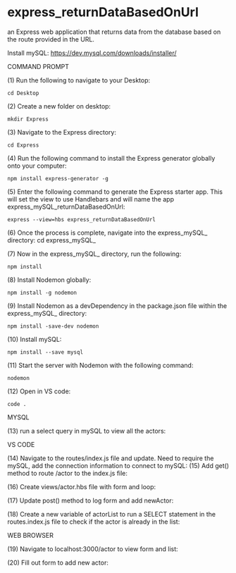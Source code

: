 # express_returnDataBasedOnUrl
an Express web application that returns data from the database based on the route provided in the URL.

Install mySQL: https://dev.mysql.com/downloads/installer/ 

COMMAND PROMPT

(1) Run the following to navigate to your Desktop: 

    cd Desktop

(2) Create a new folder on desktop: 

    mkdir Express

(3) Navigate to the Express directory: 

    cd Express

(4) Run the following command to install the Express generator globally onto your computer: 

    npm install express-generator -g

(5) Enter the following command to generate the Express starter app. This will set the view to use Handlebars and will name the app express_mySQL_returnDataBasedOnUrl: 

    express --view=hbs express_returnDataBasedOnUrl

(6) Once the process is complete, navigate into the express_mySQL_ directory: 
   cd express_mySQL_

(7) Now in the express_mySQL_ directory, run the following: 

    npm install

(8) Install Nodemon globally: 

    npm install -g nodemon
    
(9) Install Nodemon as a devDependency in the package.json file within the express_mySQL_ directory:

    npm install -save-dev nodemon
    
(10) Install mySQL:

    npm install --save mysql

(11) Start the server with Nodemon with the following command: 

    nodemon

(12) Open in VS code:

    code . 

MYSQL

(13) run a select query in mySQL to view all the actors:  


VS CODE

(14) Navigate to the routes/index.js file and update. Need to require the mySQL, add the connection information to connect to mySQL:
(15) Add get() method to route /actor to the index.js file: 

(16) Create views/actor.hbs file with form and loop: 

(17) Update post() method to log form and add newActor:

(18) Create a new variable of actorList to run a SELECT statement in the routes.index.js file to check if the actor is already in the list:

WEB BROWSER

(19) Navigate to localhost:3000/actor to view form and list: 

(20) Fill out form to add new actor: 
